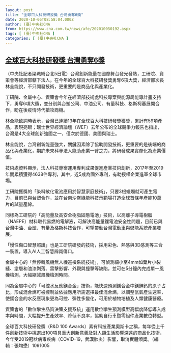 ```yaml
---
layout: post
title: "全球百大科技研發獎 台灣勇奪6獎"
date: 2020-10-05T08:58:04.000Z
author: (臺)中央社CNA
from: https://www.cna.com.tw/news/afe/202010050192.aspx
tags: [ (臺)中央社CNA ]
categories: [ (臺)中央社CNA ]
---
```

<!--1601888284000-->
[全球百大科技研發獎 台灣勇奪6獎](https://www.cna.com.tw/news/afe/202010050192.aspx)
------

<div>
<div></div><div class="paragraph"><p>（中央社記者梁珮綺台北5日電）台灣創新能量在國際舞台發光發熱，工研院、資策會等經濟部轄下法人，在今年的全球百大科技研發獎勇奪6項大獎，經濟部次長林全能說，不只開發技術，更重要的是商品化與產業化。</p><p>工研院、金屬中心、資策會今年在經濟部技術處科技專案與能源局能專計畫支持下，勇奪6項大獎，並分別與台塑公司、中油公司、有量科技、格斯柯基展開合作，盼在後疫情時代搶攻商機。</p><p>林全能致詞時表示，台灣已連續13年在全球百大科技研發獎獲獎，累計有59項產品，表現亮眼；瑞士世界經濟論壇（WEF）去年公布的全球競爭力報告也指出，台灣是4大全球創新強國之一，僅次於德國、美國與瑞士。</p><p>林全能說，台灣創新能量強大，關鍵因素除了協助開發技術，更重要的是後端的商品化與產業化，期許未來科專法人能助產業一臂之力，將研發成果實際化為產業價值。</p><p>技術處資料顯示，法人科技專案運用專利成果促進產業技術創新，2017年至2019年間累積獲得4638件專利，其中，近5成為國外專利，有助授權企業進軍全球市場。</p><p>工研院獲獎的「染料敏化電池應用於智慧家庭技術」，只要3根蠟燭就可產生電力，目前已與台塑合作，並在台南沙崙綠能科技示範場打造全球首條年產能10萬片的試量產線。</p><p>同樣為工研院的「高能量及高安全樹脂固態電池」技術，以高離子導電樹脂（NAEPE）材料取代易燃的電解液，可解決高能量鋰電池安全性問題，目前已與台灣中油、台塑、有量及格斯科技合作，可望帶動台灣電動車與儲能系統產業發展。</p><p>「慢性傷口智慧照護」也是工研院研發的技術，採用彩色、熱感與3D感測等三合一裝置，導入AI人工智慧辨識傷口。</p><p>金屬中心的「無停轉風機無人機巡檢系統技術」，可偵測細小至4mm如葉片小裂縫、塗層和油漆剝落、雷擊影響、外觀與撞擊等缺陷，並可在5分鐘內完成單一風機檢測，大幅縮減風機檢測時間。</p><p>同為金屬中心的「可控水反應鎂合金」技術，能快速預測鎂合金中鎂鋅鈣的原子占比，形成混合熵可被控制並依據應用所需選擇最佳混合熵，以調整氫氣產生速率，使鎂合金的水反應現象更為可控、彈性多變化，可用於植物培植及人類健康醫療。</p><p>資策會的「數位孿生品質決策支援系統」運用數位孿生預測模型高幅度降低導入成本與時間，大幅提升生產效率、降低不良率，協助自行車暨零組件產業數位轉型。</p><p>全球百大科技研發獎（R&D 100 Awards）素有科技產業奧斯卡之稱，每年從上千件創新技術中挑選出100項具重大創新意義及對人類生活影響深遠的商品化技術，今年受2019冠狀病毒疾病（COVID-19，武漢肺炎）影響，取消實體頒獎。（編輯：張均懋）1091005</p></div>
</div>
